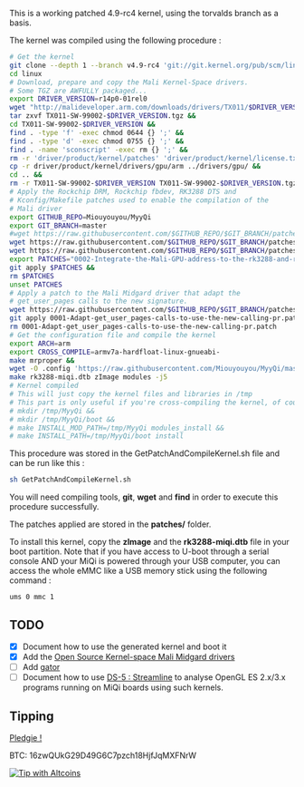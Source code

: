 This is a working patched 4.9-rc4 kernel, using the torvalds branch as a basis.

The kernel was compiled using the following procedure :
```bash
# Get the kernel
git clone --depth 1 --branch v4.9-rc4 'git://git.kernel.org/pub/scm/linux/kernel/git/torvalds/linux.git' &&
cd linux
# Download, prepare and copy the Mali Kernel-Space drivers. 
# Some TGZ are AWFULLY packaged...
export DRIVER_VERSION=r14p0-01rel0
wget "http://malideveloper.arm.com/downloads/drivers/TX011/$DRIVER_VERSION/TX011-SW-99002-$DRIVER_VERSION.tgz" &&
tar zxvf TX011-SW-99002-$DRIVER_VERSION.tgz &&
cd TX011-SW-99002-$DRIVER_VERSION &&
find . -type 'f' -exec chmod 0644 {} ';' &&
find . -type 'd' -exec chmod 0755 {} ';' &&
find . -name 'sconscript' -exec rm {} ';' &&
rm -r 'driver/product/kernel/patches' 'driver/product/kernel/license.txt' &&
cp -r driver/product/kernel/drivers/gpu/arm ../drivers/gpu/ &&
cd .. &&
rm -r TX011-SW-99002-$DRIVER_VERSION TX011-SW-99002-$DRIVER_VERSION.tgz
# Apply the Rockchip DRM, Rockchip fbdev, RK3288 DTS and
# Kconfig/Makefile patches used to enable the compilation of the
# Mali driver
export GITHUB_REPO=Miouyouyou/MyyQi
export GIT_BRANCH=master
#wget https://raw.githubusercontent.com/$GITHUB_REPO/$GIT_BRANCH/patches/kernel-4.9-rc4/0001-Rockchip-DRM-and-Framebuffer-patches-from-ARM-softwa.patch &&
wget https://raw.githubusercontent.com/$GITHUB_REPO/$GIT_BRANCH/patches/kernel-4.9-rc4/0002-Integrate-the-Mali-GPU-address-to-the-rk3288-and-rk3.patch &&
wget https://raw.githubusercontent.com/$GITHUB_REPO/$GIT_BRANCH/patches/kernel-4.9-rc4/0003-Post-Mali-Kernel-device-drivers-modifications.patch
export PATCHES="0002-Integrate-the-Mali-GPU-address-to-the-rk3288-and-rk3.patch 0003-Post-Mali-Kernel-device-drivers-modifications.patch"
git apply $PATCHES &&
rm $PATCHES
unset PATCHES
# Apply a patch to the Mali Midgard driver that adapt the
# get_user_pages calls to the new signature.
wget https://raw.githubusercontent.com/$GITHUB_REPO/$GIT_BRANCH/patches/Mali/0001-Adapt-get_user_pages-calls-to-use-the-new-calling-pr.patch &&
git apply 0001-Adapt-get_user_pages-calls-to-use-the-new-calling-pr.patch &&
rm 0001-Adapt-get_user_pages-calls-to-use-the-new-calling-pr.patch
# Get the configuration file and compile the kernel
export ARCH=arm
export CROSS_COMPILE=armv7a-hardfloat-linux-gnueabi-
make mrproper &&
wget -O .config 'https://raw.githubusercontent.com/Miouyouyou/MyyQi/master/boot/config-4.9.0-rc4MyaMya%2B' &&
make rk3288-miqi.dtb zImage modules -j5
# Kernel compiled
# This will just copy the kernel files and libraries in /tmp
# This part is only useful if you're cross-compiling the kernel, of course
# mkdir /tmp/MyyQi &&
# mkdir /tmp/MyyQi/boot &&
# make INSTALL_MOD_PATH=/tmp/MyyQi modules_install &&
# make INSTALL_PATH=/tmp/MyyQi/boot install
```

This procedure was stored in the GetPatchAndCompileKernel.sh file and can be run like this :
```bash
sh GetPatchAndCompileKernel.sh
```

You will need compiling tools, **git**, **wget** and **find** in order to execute this procedure successfully.

The patches applied are stored in the **patches/** folder.

To install this kernel, copy the **zImage** and the **rk3288-miqi.dtb** file in your boot partition.
Note that if you have access to U-boot through a serial console AND your MiQi is powered through your USB computer, you can access the whole eMMC like a USB memory stick using the following command :
```
ums 0 mmc 1
```

TODO
----

- [x] Document how to use the generated kernel and boot it
- [x] Add the [Open Source Kernel-space Mali Midgard drivers](http://malideveloper.arm.com/resources/drivers/open-source-mali-midgard-gpu-kernel-drivers/)
- [ ] Add [gator](https://github.com/ARM-software/gator)
- [ ] Document how to use [DS-5 : Streamline](https://developer.arm.com/products/software-development-tools/ds-5-development-studio/streamline/overview) to analyse OpenGL ES 2.x/3.x programs running on MiQi boards using such kernels.

Tipping
-------

[Pledgie !](https://pledgie.com/campaigns/32702)

BTC: 16zwQUkG29D49G6C7pzch18HjfJqMXFNrW

[![Tip with Altcoins](https://shapeshift.io/images/shifty/small_light_altcoins.png)](https://shapeshift.io/shifty.html?destination=16zwQUkG29D49G6C7pzch18HjfJqMXFNrW&output=BTC)

